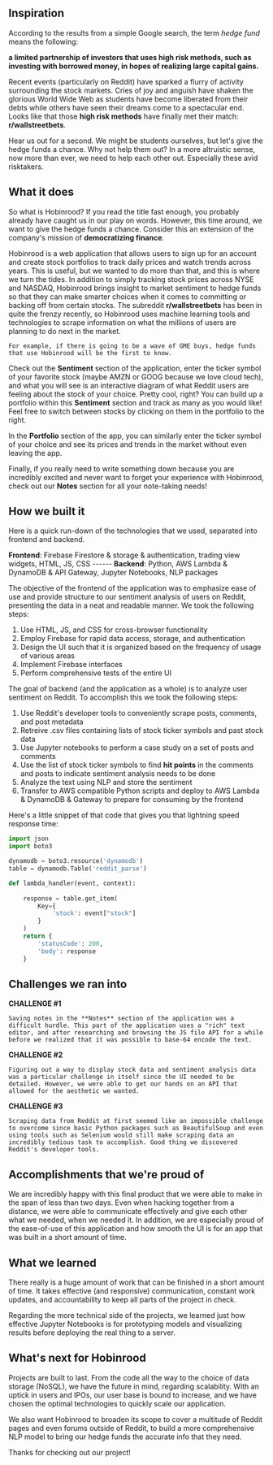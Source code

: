 ## Inspiration
According to the results from a simple Google search, the term _hedge fund_ means the following:

__a limited partnership of investors that uses high risk methods, such as investing with borrowed money, in hopes of realizing large capital gains.__

Recent events (particularly on Reddit) have sparked a flurry of activity surrounding the stock markets. Cries of joy and anguish have shaken the glorious World Wide Web as students have become liberated from their debts while others have seen their dreams come to a spectacular end. Looks like that those __high risk methods__ have finally met their match: __r/wallstreetbets__.

Hear us out for a second. We might be students ourselves, but let's give the hedge funds a chance. Why not help them out? In a more altruistic sense, now more than ever, we need to help each other out. Especially these avid risktakers.

## What it does
So what is Hobinrood? If you read the title fast enough, you probably already have caught us in our play on words. However, this time around, we want to give the hedge funds a chance. Consider this an extension of the company's mission of __democratizing finance__.

Hobinrood is a web application that allows users to sign up for an account and create stock portfolios to track daily prices and watch trends across years. This is useful, but we wanted to do more than that, and this is where we turn the tides. In addition to simply tracking stock prices across NYSE and NASDAQ, Hobinrood brings insight to market sentiment to hedge funds so that they can make smarter choices when it comes to committing or backing off from certain stocks. The subreddit __r/wallstreetbets__ has been in quite the frenzy recently, so Hobinrood uses machine learning tools and technologies to scrape information on what the millions of users are planning to do next in the market. 

```
For example, if there is going to be a wave of GME buys, hedge funds that use Hobinrood will be the first to know.
```

Check out the **Sentiment** section of the application, enter the ticker symbol of your favorite stock (maybe AMZN or GOOG because we love cloud tech), and what you will see is an interactive diagram of what Reddit users are feeling about the stock of your choice. Pretty cool, right? You can build up a portfolio within this **Sentiment** section and track as many as you would like! Feel free to switch between stocks by clicking on them in the portfolio to the right.

In the **Portfolio** section of the app, you can similarly enter the ticker symbol of your choice and see its prices and trends in the market without even leaving the app.

Finally, if you really need to write something down because you are incredibly excited and never want to forget your experience with Hobinrood, check out our **Notes** section for all your note-taking needs!

## How we built it
Here is a quick run-down of the technologies that we used, separated into frontend and backend.

**Frontend**: Firebase Firestore & storage & authentication, trading view widgets, HTML, JS, CSS ------
**Backend**: Python, AWS Lambda & DynamoDB & API Gateway, Jupyter Notebooks, NLP packages

The objective of the frontend of the application was to emphasize ease of use and provide structure to our sentiment analysis of users on Reddit, presenting the data in a neat and readable manner. We took the following steps:

1. Use HTML, JS, and CSS for cross-browser functionality
2. Employ Firebase for rapid data access, storage, and authentication
3. Design the UI such that it is organized based on the frequency of usage of various areas
4. Implement Firebase interfaces
5. Perform comprehensive tests of the entire UI

The goal of backend (and the application as a whole) is to analyze user sentiment on Reddit. To accomplish this we took the following steps:

1. Use Reddit's developer tools to conveniently scrape posts, comments, and post metadata
2. Retreive .csv files containing lists of stock ticker symbols and past stock data
3. Use Jupyter notebooks to perform a case study on a set of posts and comments
4. Use the list of stock ticker symbols to find __hit points__ in the comments and posts to indicate sentiment analysis needs to be done
5. Analyze the text using NLP and store the sentiment
6. Transfer to AWS compatible Python scripts and deploy to AWS Lambda & DynamoDB & Gateway to prepare for consuming by the frontend

Here's a little snippet of that code that gives you that lightning speed response time:
```python
import json
import boto3

dynamodb = boto3.resource('dynamodb')
table = dynamodb.Table('reddit_parse')

def lambda_handler(event, context):
    
    response = table.get_item(
        Key={
            'stock': event["stock"]
        }        
    )
    return {
        'statusCode': 200,
        'body': response
    }
```

## Challenges we ran into
**CHALLENGE #1**
```
Saving notes in the **Notes** section of the application was a difficult hurdle. This part of the application uses a "rich" text editor, and after researching and browsing the JS file API for a while before we realized that it was possible to base-64 encode the text.
```

**CHALLENGE #2**
```
Figuring out a way to display stock data and sentiment analysis data was a particular challenge in itself since the UI needed to be detailed. However, we were able to get our hands on an API that allowed for the aesthetic we wanted.
```

**CHALLENGE #3**
```
Scraping data from Reddit at first seemed like an impossible challenge to overcome since basic Python packages such as BeautifulSoup and even using tools such as Selenium would still make scraping data an incredibly tedious task to accomplish. Good thing we discovered Reddit's developer tools.
```

## Accomplishments that we're proud of
We are incredibly happy with this final product that we were able to make in the span of less than two days. Even when hacking together from a distance, we were able to communicate effectively and give each other what we needed, when we needed it. In addition, we are especially proud of the ease-of-use of this application and how smooth the UI is for an app that was built in a short amount of time.

## What we learned
There really is a huge amount of work that can be finished in a short amount of time. It takes effective (and responsive) communication, constant work updates, and accountability to keep all parts of the project in check.

Regarding the more technical side of the projects, we learned just how effective Jupyter Notebooks is for prototyping models and visualizing results before deploying the real thing to a server.

## What's next for Hobinrood
Projects are built to last. From the code all the way to the choice of data storage (NoSQL), we have the future in mind, regarding scalability. With an uptick in users and IPOs, our user base is bound to increase, and we have chosen the optimal technologies to quickly scale our application.

We also want Hobinrood to broaden its scope to cover a multitude of Reddit pages and even forums outside of Reddit, to build a more comprehensive NLP model to bring our hedge funds the accurate info that they need.

Thanks for checking out our project!
